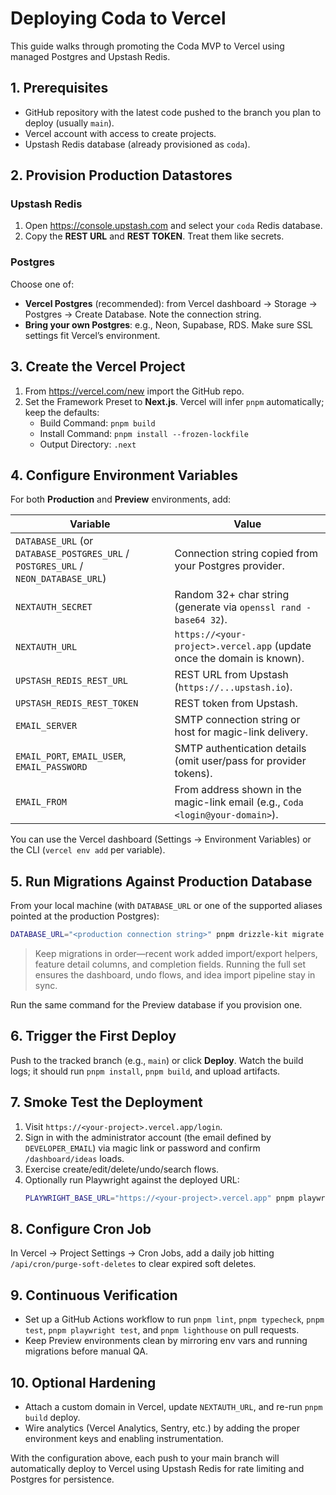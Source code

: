 # Deploying Coda to Vercel

This guide walks through promoting the Coda MVP to Vercel using managed Postgres and Upstash Redis.

## 1. Prerequisites
- GitHub repository with the latest code pushed to the branch you plan to deploy (usually `main`).
- Vercel account with access to create projects.
- Upstash Redis database (already provisioned as `coda`).

## 2. Provision Production Datastores
### Upstash Redis
1. Open https://console.upstash.com and select your `coda` Redis database.
2. Copy the **REST URL** and **REST TOKEN**. Treat them like secrets.

### Postgres
Choose one of:
- **Vercel Postgres** (recommended): from Vercel dashboard → Storage → Postgres → Create Database. Note the connection string.
- **Bring your own Postgres**: e.g., Neon, Supabase, RDS. Make sure SSL settings fit Vercel’s environment.

## 3. Create the Vercel Project
1. From https://vercel.com/new import the GitHub repo.
2. Set the Framework Preset to **Next.js**. Vercel will infer `pnpm` automatically; keep the defaults:
   - Build Command: `pnpm build`
   - Install Command: `pnpm install --frozen-lockfile`
   - Output Directory: `.next`

## 4. Configure Environment Variables
For both **Production** and **Preview** environments, add:

| Variable | Value |
| --- | --- |
| `DATABASE_URL` (or `DATABASE_POSTGRES_URL` / `POSTGRES_URL` / `NEON_DATABASE_URL`) | Connection string copied from your Postgres provider. |
| `NEXTAUTH_SECRET` | Random 32+ char string (generate via `openssl rand -base64 32`). |
| `NEXTAUTH_URL` | `https://<your-project>.vercel.app` (update once the domain is known). |
| `UPSTASH_REDIS_REST_URL` | REST URL from Upstash (`https://...upstash.io`). |
| `UPSTASH_REDIS_REST_TOKEN` | REST token from Upstash. |
| `EMAIL_SERVER` | SMTP connection string or host for magic-link delivery. |
| `EMAIL_PORT`, `EMAIL_USER`, `EMAIL_PASSWORD` | SMTP authentication details (omit user/pass for provider tokens). |
| `EMAIL_FROM` | From address shown in the magic-link email (e.g., `Coda <login@your-domain>`). |

You can use the Vercel dashboard (Settings → Environment Variables) or the CLI (`vercel env add` per variable).

## 5. Run Migrations Against Production Database
From your local machine (with `DATABASE_URL` or one of the supported aliases pointed at the production Postgres):

```bash
DATABASE_URL="<production connection string>" pnpm drizzle-kit migrate
```

> Keep migrations in order—recent work added import/export helpers, feature detail columns, and completion fields. Running the full set ensures the dashboard, undo flows, and idea import pipeline stay in sync.

Run the same command for the Preview database if you provision one.

## 6. Trigger the First Deploy
Push to the tracked branch (e.g., `main`) or click **Deploy**. Watch the build logs; it should run `pnpm install`, `pnpm build`, and upload artifacts.

## 7. Smoke Test the Deployment
1. Visit `https://<your-project>.vercel.app/login`.
2. Sign in with the administrator account (the email defined by `DEVELOPER_EMAIL`) via magic link or password and confirm `/dashboard/ideas` loads.
3. Exercise create/edit/delete/undo/search flows.
4. Optionally run Playwright against the deployed URL:
   ```bash
   PLAYWRIGHT_BASE_URL="https://<your-project>.vercel.app" pnpm playwright test
   ```

## 8. Configure Cron Job
In Vercel → Project Settings → Cron Jobs, add a daily job hitting `/api/cron/purge-soft-deletes` to clear expired soft deletes.

## 9. Continuous Verification
- Set up a GitHub Actions workflow to run `pnpm lint`, `pnpm typecheck`, `pnpm test`, `pnpm playwright test`, and `pnpm lighthouse` on pull requests.
- Keep Preview environments clean by mirroring env vars and running migrations before manual QA.

## 10. Optional Hardening
- Attach a custom domain in Vercel, update `NEXTAUTH_URL`, and re-run `pnpm build` deploy.
- Wire analytics (Vercel Analytics, Sentry, etc.) by adding the proper environment keys and enabling instrumentation.

With the configuration above, each push to your main branch will automatically deploy to Vercel using Upstash Redis for rate limiting and Postgres for persistence.
